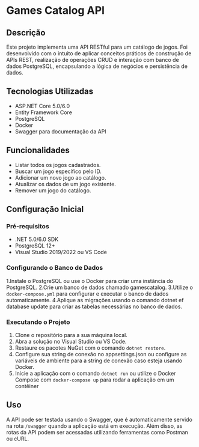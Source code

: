 # Games Catalog API

## Descrição

Este projeto implementa uma API RESTful para um catálogo de jogos. Foi desenvolvido com o intuito de aplicar conceitos práticos de construção de APIs REST, realização de operações CRUD e interação com banco de dados PostgreSQL, encapsulando a lógica de negócios e persistência de dados.

## Tecnologias Utilizadas

- ASP.NET Core 5.0/6.0
- Entity Framework Core
- PostgreSQL
- Docker
- Swagger para documentação da API

## Funcionalidades

- Listar todos os jogos cadastrados.
- Buscar um jogo específico pelo ID.
- Adicionar um novo jogo ao catálogo.
- Atualizar os dados de um jogo existente.
- Remover um jogo do catálogo.

## Configuração Inicial

### Pré-requisitos

- .NET 5.0/6.0 SDK
- PostgreSQL 12+
- Visual Studio 2019/2022 ou VS Code

### Configurando o Banco de Dados

1.Instale o PostgreSQL ou use o Docker para criar uma instância do PostgreSQL.
2.Crie um banco de dados chamado gamescatalog.
3.Utilize o `docker-compose.yml` para configurar e executar o banco de dados automaticamente.
4.Aplique as migrações usando o comando dotnet ef database update para criar as tabelas necessárias no banco de dados.

### Executando o Projeto

1. Clone o repositório para a sua máquina local.
2. Abra a solução no Visual Studio ou VS Code.
3. Restaure os pacotes NuGet com o comando `dotnet restore`.
4. Configure sua string de conexão no appsettings.json ou configure as variáveis de ambiente para a string de conexão caso esteja usando Docker.
5. Inicie a aplicação com o comando `dotnet run` ou utilize o Docker Compose com `docker-compose up` para rodar a aplicação em um contêiner

## Uso

A API pode ser testada usando o Swagger, que é automaticamente servido na rota `/swagger` quando a aplicação está em execução. Além disso, as rotas da API podem ser acessadas utilizando ferramentas como Postman ou cURL.
